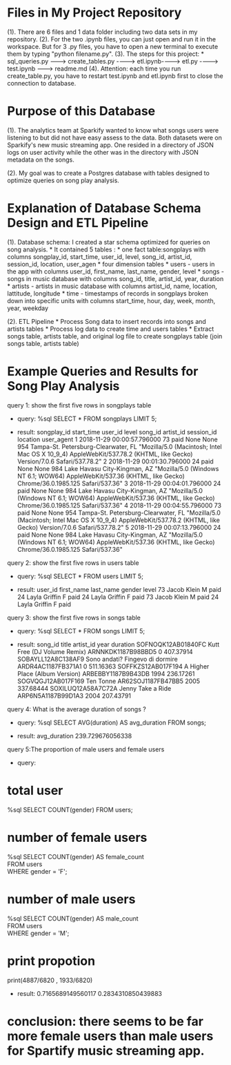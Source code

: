 # Files in My Project Repository
(1). There are 6 files and 1 data folder including two data sets in my repository.
(2). For the two .ipynb files, you can just open and run it in the workspace.
But for 3 .py files, you have to open a new terminal to execute them by typing "python filename.py".
(3). The steps for this project: 
     * sql_queries.py ---> create_tables.py ----> etl.ipynb----> etl.py ----> test.ipynb ---> readme.md
(4). Attention: each time you run create_table.py, you have to restart test.ipynb and etl.ipynb first to close the connection to database. 

# Purpose of this Database

(1). The analytics team at Sparkify wanted to know what songs users were listening to but did not have easy assess to the data. 
     Both datasets were on Sparkify's new music streaming app. One resided in a directory of JSON logs on user activity while the other 
     was in the directory with JSON metadata on the songs. 

(2). My goal was to create a Postgres database with tables designed to optimize queries on song play analysis. 


# Explanation of Database Schema Design and ETL Pipeline

(1). Database schema: I created a star schema optimized for queries on song analysis. 
     * It contained 5 tables :
     * one fact table:songplays with columns songplay_id, start_time, user_id, level, song_id, artist_id, session_id, location, user_agen
     * four dimension tables
          * users - users in the app with columns user_id, first_name, last_name, gender, level
          * songs - songs in music database with columns song_id, title, artist_id, year, duration
          * artists - artists in music database with columns artist_id, name, location, lattitude, longitude
          * time - timestamps of records in songplays broken down into specific units  with columns start_time, hour, day, week, month, year, weekday
          
(2). ETL Pipeline
    * Process Song data to insert records into songs and artists tables
    * Process log data to create time and users tables
    * Extract songs table, artists table, and original log file to create songplays table (join songs table, artists table)
    
# Example Queries and Results for Song Play Analysis

query 1: show the first five rows in songplays table 
* query:
%sql SELECT * FROM songplays LIMIT 5;

* result: 
songplay_id	start_time	user_id	level	song_id	artist_id	session_id	location	user_agent
1	2018-11-29 00:00:57.796000	73	paid	None	None	954	Tampa-St. Petersburg-Clearwater, FL	"Mozilla/5.0 (Macintosh; Intel Mac OS X 10_9_4) AppleWebKit/537.78.2 (KHTML, like Gecko) Version/7.0.6 Safari/537.78.2"
2	2018-11-29 00:01:30.796000	24	paid	None	None	984	Lake Havasu City-Kingman, AZ	"Mozilla/5.0 (Windows NT 6.1; WOW64) AppleWebKit/537.36 (KHTML, like Gecko) Chrome/36.0.1985.125 Safari/537.36"
3	2018-11-29 00:04:01.796000	24	paid	None	None	984	Lake Havasu City-Kingman, AZ	"Mozilla/5.0 (Windows NT 6.1; WOW64) AppleWebKit/537.36 (KHTML, like Gecko) Chrome/36.0.1985.125 Safari/537.36"
4	2018-11-29 00:04:55.796000	73	paid	None	None	954	Tampa-St. Petersburg-Clearwater, FL	"Mozilla/5.0 (Macintosh; Intel Mac OS X 10_9_4) AppleWebKit/537.78.2 (KHTML, like Gecko) Version/7.0.6 Safari/537.78.2"
5	2018-11-29 00:07:13.796000	24	paid	None	None	984	Lake Havasu City-Kingman, AZ	"Mozilla/5.0 (Windows NT 6.1; WOW64) AppleWebKit/537.36 (KHTML, like Gecko) Chrome/36.0.1985.125 Safari/537.36"

query 2: show the first five rows in users table
* query:
%sql SELECT * FROM users LIMIT 5;

* result:
user_id	first_name	last_name	gender	level
73	Jacob	Klein	M	paid
24	Layla	Griffin	F	paid
24	Layla	Griffin	F	paid
73	Jacob	Klein	M	paid
24	Layla	Griffin	F	paid

query 3: show the first five rows in songs table
* query:
%sql SELECT * FROM songs LIMIT 5;

* result:
song_id	title	artist_id	year	duration
SOFNOQK12AB01840FC	Kutt Free (DJ Volume Remix)	ARNNKDK1187B98BBD5	0	407.37914
SOBAYLL12A8C138AF9	Sono andati? Fingevo di dormire	ARDR4AC1187FB371A1	0	511.16363
SOFFKZS12AB017F194	A Higher Place (Album Version)	ARBEBBY1187B9B43DB	1994	236.17261
SOGVQGJ12AB017F169	Ten Tonne	AR62SOJ1187FB47BB5	2005	337.68444
SOXILUQ12A58A7C72A	Jenny Take a Ride	ARP6N5A1187B99D1A3	2004	207.43791

query 4: What is the average duration of songs ?
* query:
%sql SELECT AVG(duration) AS avg_duration FROM songs;

* result:
avg_duration
239.729676056338


query 5:The proportion of male users and female users
* query:
# total user
%sql SELECT COUNT(gender) FROM users;
# number of female users
%sql SELECT COUNT(gender) AS female_count \
FROM users \
WHERE gender = 'F';  
# number of male users
%sql SELECT COUNT(gender) AS male_count \
FROM users \
WHERE gender = 'M';
# print propotion
print(4887/6820 , 1933/6820)

* result:
0.7165689149560117 0.2834310850439883

# conclusion: there seems to be far more female users than male users for Spartify music streaming app. 


